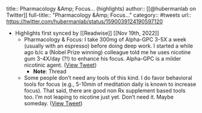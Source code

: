 title:: Pharmacology &Amp; Focus... (highlights)
author:: [[@hubermanlab on Twitter]]
full-title:: "Pharmacology &Amp; Focus..."
category:: #tweets
url:: https://twitter.com/hubermanlab/status/1590039124190597120

- Highlights first synced by [[Readwise]] [[Nov 19th, 2022]]
	- Pharmacology & Focus: I take 300mg of Alpha-GPC 3-5X a week (usually with an espresso) before doing deep work. I started a while ago b/c a (Nobel Prize winning) colleague told me he uses nicotine gum 3-4X/day (?!) to enhance his focus. Alpha-GPC is a milder nicotinic agent. ([View Tweet](https://twitter.com/hubermanlab/status/1590039124190597120))
		- **Note**: Thread
	- Some people don’t need any tools of this kind. I do favor behavioral tools for focus (e.g., 5-10min of meditation daily is known to increase focus). That said, there are good non Rx supplement based tools too. I’m not leaping to nicotine just yet. Don’t need it. Maybe someday. ([View Tweet](https://twitter.com/hubermanlab/status/1590039707907674112))